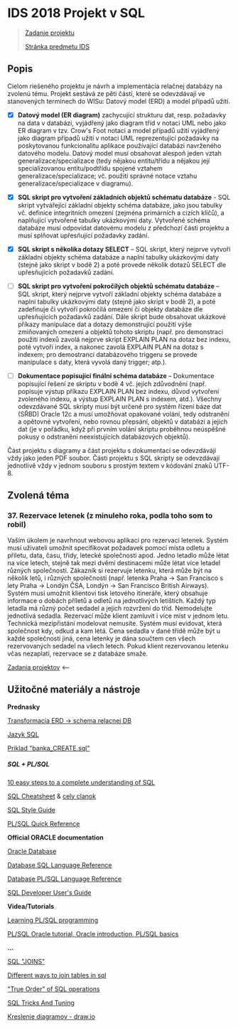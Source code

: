 # IDS 2018 Projekt v SQL

> [Zadanie projektu](www.fit.vutbr.cz/study/courses/IDS/private/projekt.xhtml)
> 
> [Stránka predmetu IDS](www.fit.vutbr.cz/study/courses/IDS/private/index.html)



## Popis

Cielom riešeného projektu je návrh a implementácia relačnej databázy na zvolenú tému.
Projekt sestává ze pěti částí, které se odevzdávají ve stanovených termínech do WISu:
Datový model (ERD) a model případů užití.

- [x] **Datový model (ER diagram)** zachycující strukturu dat, resp. požadavky na data v databázi, vyjádřený jako diagram tříd v notaci UML nebo jako ER diagram v tzv. Crow's Foot notaci a model případů užití vyjádřený jako diagram případů užití v notaci UML reprezentující požadavky na poskytovanou funkcionalitu aplikace používající databázi navrženého datového modelu. Datový model musí obsahovat alespoň jeden vztah generalizace/specializace (tedy nějakou entitu/třídu a nějakou její specializovanou entitu/podtřídu spojené vztahem generalizace/specializace; vč. použití správné notace vztahu generalizace/specializace v diagramu).

- [X] **SQL skript pro vytvoření základních objektů schématu databáze** - SQL skript vytvářející základní objekty schéma databáze, jako jsou tabulky vč. definice integritních omezení (zejména primárních a cizích klíčů), a naplňující vytvořené tabulky ukázkovými daty. Vytvořené schéma databáze musí odpovídat datovému modelu z předchozí části projektu a musí splňovat upřesňující požadavky zadání.

- [X] **SQL skript s několika dotazy SELECT** – SQL skript, který nejprve vytvoří základní objekty schéma databáze a naplní tabulky ukázkovými daty (stejně jako skript v bodě 2) a poté provede několik dotazů SELECT dle upřesňujících požadavků zadání.

- [ ] **SQL skript pro vytvoření pokročilých objektů schématu databáze** – SQL skript, který nejprve vytvoří základní objekty schéma databáze a naplní tabulky ukázkovými daty (stejně jako skript v bodě 2), a poté zadefinuje či vytvoří pokročilá omezení či objekty databáze dle upřesňujících požadavků zadání. Dále skript bude obsahovat ukázkové příkazy manipulace dat a dotazy demonstrující použití výše zmiňovaných omezení a objektů tohoto skriptu (např. pro demonstraci použití indexů zavolá nejprve skript EXPLAIN PLAN na dotaz bez indexu, poté vytvoří index, a nakonec zavolá EXPLAIN PLAN na dotaz s indexem; pro demostranci databázového triggeru se provede manipulace s daty, která vyvolá daný trigger; atp.).

- [ ] **Dokumentace popisující finální schéma databáze** – Dokumentace popisující řešení ze skriptu v bodě 4 vč. jejich zdůvodnění (např. popisuje výstup příkazu EXPLAIN PLAN bez indexu, důvod vytvoření zvoleného indexu, a výstup EXPLAIN PLAN s indexem, atd.).
Všechny odevzdávané SQL skripty musí být určené pro systém řízení báze dat (SŘBD) Oracle 12c a musí umožňovat opakované volání, tedy odstranění a opětovné vytvoření, nebo rovnou přepsání, objektů v databázi a jejich dat (je v pořádku, když při prvním volání skriptu proběhnou neúspěšné pokusy o odstranění neexistujících databázových objektů).

Část projektu s diagramy a část projektu s dokumentací se odevzdávájí vždy jako jeden PDF soubor. Části projektu s SQL skripty se odevzdávají jednotlivě vždy v jednom souboru s prostým textem v kódování znaků UTF-8.



## Zvolená téma

### 37. Rezervace letenek (z minuleho roka, podla toho som to robil)

Vaším úkolem je navrhnout webovou aplikaci pro rezervaci letenek. Systém musí uživateli umožnit specifikovat požadavek pomocí místa odletu a příletu, data, času, třídy, letecké společnosti apod. Jedno letadlo může létat na více letech, stejně tak mezi dvěmi destinacemi může létat více letadel různých společností. Zákazník si rezervuje letenku, která může být na několik letů, i různých společností (např. letenka Praha -> San Francisco s lety Praha -> Londýn ČSA, Londýn -> San Francisco British Airways). Systém musí umožnit klientovi tisk letového itineráře, který obsahuje informace o dobách příletů a odletů na jednotlivých letištích. Každý typ letadla má různý počet sedadel a jejich rozvržení do tříd. Nemodelujte jednotlivá sedadla. Rezervací může klient zamluvit i více míst v jednom letu. Technická mezipřistání modelovat nemusíte. Systém musí evidovat, která společnost kdy, odkud a kam létá. Cena sedadla v dané třídě může být u každé společnosti jiná, cena letenky je dána součtem cen všech rezervovaných sedadel na všech letech. Pokud klient rezervovanou letenku včas nezaplatí, rezervace se z databáze smaže.



[Zadania projektov](https://www.fit.vutbr.cz/study/courses/IDS/private/projekt.xhtml#temata) <--



## Užitočné materiály a nástroje



**Prednasky**

[Transformacia ERD -> schema relacnej DB](https://www.fit.vutbr.cz/study/courses/IDS/private/prednasky/4_transformaceERD.pdf)

[Jazyk SQL](https://www.fit.vutbr.cz/study/courses/IDS/private/prednasky/5_jazyky.pdf)

[Priklad "banka_CREATE.sql"](https://www.fit.vutbr.cz/study/courses/IDS/private/prednasky/SQL/banka_CREATE.sql)



##### SQL + PL/SQL

[10 easy steps to a complete understanding of SQL](https://blog.jooq.org/2016/03/17/10-easy-steps-to-a-complete-understanding-of-sql/)

[SQL Cheatsheet](http://files.zeroturnaround.com/pdf/zt\_sql\_cheat_sheet.pdf) & [cely clanok](https://zeroturnaround.com/rebellabs/sql-cheat-sheet/)

[SQL Style Guide](http://www.sqlstyle.guide/)

[PL/SQL Quick Reference](https://umanitoba.ca/computing/ist/internal/admin\_sys/project\_review/media/Oracle\_PLSQL\_Quick\_Reference\_Card.pdf)



**Official ORACLE documentation**

[Oracle Database](https://docs.oracle.com/database/121/index.htm)

[Database SQL Language Reference](https://docs.oracle.com/database/121/SQLRF/toc.htm)

[Database PL/SQL Language Reference](https://docs.oracle.com/database/121/LNPLS/toc.htm)

[SQL Developer User's Guide](https://docs.oracle.com/database/121/RPTUG/intro.htm#RPTUG10000)



**Videa/Tutorials**

[Learning PL/SQL programming](https://www.youtube.com/watch?v=xofpqdU3cD4)

[PL/SQL Oracle tutorial, Oracle introduction, PL/SQL basics](https://www.youtube.com/watch?v=9RlxvHMg9PI)


**...**

[SQL "JOINS"](https://blog.jooq.org/2016/07/05/say-no-to-venn-diagrams-when-explaining-joins/)

[Different ways to join tables in sql](https://blog.jooq.org/2017/01/12/a-probably-incomplete-comprehensive-guide-to-the-many-different-ways-to-join-tables-in-sql/)

["True Order" of SQL operations](https://blog.jooq.org/2016/12/09/a-beginners-guide-to-the-true-order-of-sql-operations/)

[SQL Tricks And Tuning](https://blog.jooq.org/sql/)



[Kreslenie diagramov - draw.io](https://www.draw.io/)
